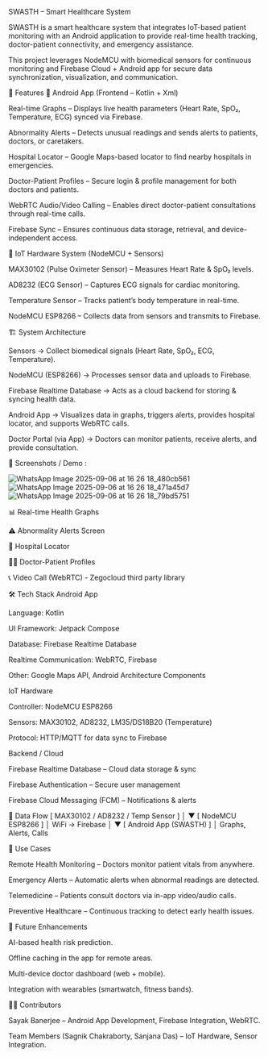 SWASTH – Smart Healthcare System

SWASTH is a smart healthcare system that integrates IoT-based patient monitoring with an Android application to provide real-time health tracking, doctor-patient connectivity, and emergency assistance.

This project leverages NodeMCU with biomedical sensors for continuous monitoring and Firebase Cloud + Android app for secure data synchronization, visualization, and communication.

🚀 Features
📱 Android App (Frontend – Kotlin + Xml)

Real-time Graphs – Displays live health parameters (Heart Rate, SpO₂, Temperature, ECG) synced via Firebase.

Abnormality Alerts – Detects unusual readings and sends alerts to patients, doctors, or caretakers.

Hospital Locator – Google Maps-based locator to find nearby hospitals in emergencies.

Doctor-Patient Profiles – Secure login & profile management for both doctors and patients.

WebRTC Audio/Video Calling – Enables direct doctor-patient consultations through real-time calls.

Firebase Sync – Ensures continuous data storage, retrieval, and device-independent access.

🔧 IoT Hardware System (NodeMCU + Sensors)

MAX30102 (Pulse Oximeter Sensor) – Measures Heart Rate & SpO₂ levels.

AD8232 (ECG Sensor) – Captures ECG signals for cardiac monitoring.

Temperature Sensor – Tracks patient’s body temperature in real-time.

NodeMCU ESP8266 – Collects data from sensors and transmits to Firebase.

🏗️ System Architecture

Sensors → Collect biomedical signals (Heart Rate, SpO₂, ECG, Temperature).

NodeMCU (ESP8266) → Processes sensor data and uploads to Firebase.

Firebase Realtime Database → Acts as a cloud backend for storing & syncing health data.

Android App → Visualizes data in graphs, triggers alerts, provides hospital locator, and supports WebRTC calls.

Doctor Portal (via App) → Doctors can monitor patients, receive alerts, and provide consultation.

📸 Screenshots / Demo :


![WhatsApp Image 2025-09-06 at 16 26 18_480cb561](https://github.com/user-attachments/assets/61e1d571-92d0-49a7-8f90-cd9bf92c14e6)
![WhatsApp Image 2025-09-06 at 16 26 18_471a45d7](https://github.com/user-attachments/assets/cb7c340b-49df-4450-8aef-68424842d29f)
![WhatsApp Image 2025-09-06 at 16 26 18_79bd5751](https://github.com/user-attachments/assets/27c4a532-34cc-4d15-a9e9-112573641e69)



📊 Real-time Health Graphs

⚠️ Abnormality Alerts Screen

🏥 Hospital Locator

👨‍⚕️ Doctor-Patient Profiles

📞 Video Call (WebRTC) - Zegocloud third party library 

🛠️ Tech Stack
Android App

Language: Kotlin

UI Framework: Jetpack Compose

Database: Firebase Realtime Database

Realtime Communication: WebRTC, Firebase

Other: Google Maps API, Android Architecture Components

IoT Hardware

Controller: NodeMCU ESP8266

Sensors: MAX30102, AD8232, LM35/DS18B20 (Temperature)


Protocol: HTTP/MQTT for data sync to Firebase

Backend / Cloud

Firebase Realtime Database – Cloud data storage & sync

Firebase Authentication – Secure user management

Firebase Cloud Messaging (FCM) – Notifications & alerts

📡 Data Flow
[ MAX30102 / AD8232 / Temp Sensor ] 
           │
           ▼
     [ NodeMCU ESP8266 ]
           │
    WiFi → Firebase
           │
           ▼
   [ Android App (SWASTH) ]
           │
   Graphs, Alerts, Calls

🎯 Use Cases

Remote Health Monitoring – Doctors monitor patient vitals from anywhere.

Emergency Alerts – Automatic alerts when abnormal readings are detected.

Telemedicine – Patients consult doctors via in-app video/audio calls.

Preventive Healthcare – Continuous tracking to detect early health issues.

📌 Future Enhancements

AI-based health risk prediction.

Offline caching in the app for remote areas.

Multi-device doctor dashboard (web + mobile).

Integration with wearables (smartwatch, fitness bands).

👨‍💻 Contributors

Sayak Banerjee – Android App Development, Firebase Integration, WebRTC.

Team Members (Sagnik Chakraborty, Sanjana Das) – IoT Hardware, Sensor Integration.

